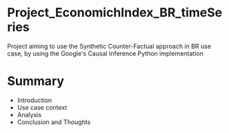 # Project_EconomichIndex_BR_timeSeries
Project aiming to use the Synthetic Counter-Factual approach in BR use case, by using the Google's Causal Inference Python implementation
# Summary
- Introduction
- Use case context
- Analysis
- Conclusion and Thoughts
